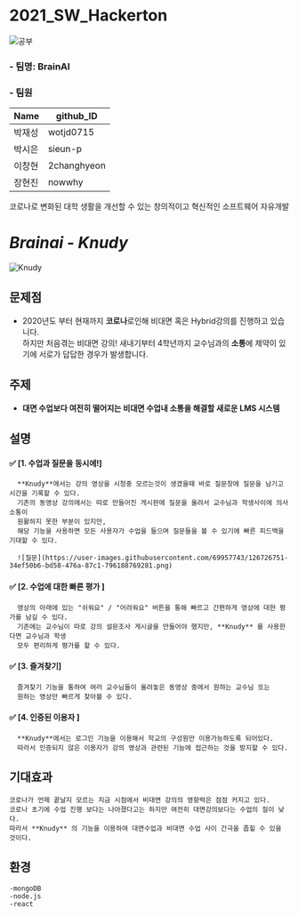 # 2021_SW_Hackerton   
![공부](https://user-images.githubusercontent.com/69957743/126737523-4f9aa2df-e0b2-433e-96ae-7472722a1428.PNG)

### - 팀명: BrainAI
### - 팀원
|Name|github_ID|
|------|------|
|박재성|wotjd0715|
|박시은|sieun-p|
|이창현|2changhyeon|
|장현진|nowwhy|

코로나로 변화된 대학 생활을 개선할 수 있는 창의적이고 혁신적인 소프트웨어 자유개발
# _Brainai_ - _Knudy_
![Knudy](https://user-images.githubusercontent.com/69957743/126726581-b4e54a3d-e8b2-409c-8ef3-67808093f148.PNG)   

## 문제점
- 2020년도 부터 현재까지 **코로나**로인해 비대면 혹은 Hybrid강의를 진행하고 있습니다.   
하지만 처음겪는 비대면 강의! 새내기부터 4학년까지 교수님과의 **소통**에 제약이 있기에 서로가 답답한 경우가 발생합니다.

## 주제
- **대면 수업보다 여전히 떨어지는 비대면 수업내 소통을 해결할 새로운 LMS 시스템**

## 설명

 #### ✅ [1. 수업과 질문을 동시에!]   
      **Knudy**에서는 강의 영상을 시청중 모르는것이 생겼을때 바로 질문창에 질문을 남기고 시간을 기록할 수 있다.       
      기존의 동영상 강의에서는 따로 만들어진 게시판에 질문을 올려서 교수님과 학생사이에 의사소통이
      원활하지 못한 부분이 있지만,   
      해당 기능을 사용하면 모든 사용자가 수업을 들으며 질문들을 볼 수 있기에 빠른 피드백을 기대할 수 있다.
      
      ![질문](https://user-images.githubusercontent.com/69957743/126726751-34ef50b6-bd58-476a-87c1-796188769281.png)
 
 
 #### ✅ [2. 수업에 대한 빠른 평가 ]   
      영상의 아래에 있는 "쉬워요" / "어려워요" 버튼을 통해 빠르고 간편하게 영상에 대한 평가를 남길 수 있다.
      기존에는 교수님이 따로 강의 설문조사 게시글을 만들어야 했지만, **Knudy** 를 사용한다면 교수님과 학생
      모두 편리하게 평가를 할 수 있다.
 
 
 #### ✅ [3. 즐겨찾기]   
      즐겨찾기 기능을 통하여 여러 교수님들이 올려놓은 동영상 중에서 원하는 교수님 또는
      원하는 영상만 빠르게 찾아볼 수 있다.
     
 
 #### ✅ [4. 인증된 이용자 ]  
      **Knudy**에서는 로그인 기능을 이용해서 학교의 구성원만 이용가능하도록 되어있다.
      따라서 인증되지 않은 이용자가 강의 영상과 관련된 기능에 접근하는 것을 방지할 수 있다.
     
    
    
 ## 기대효과
    코로나가 언제 끝날지 모르는 지금 시점에서 비대면 강의의 영향력은 점점 커지고 있다.
    코로나 초기에 수업 진행 보다는 나아졌다고는 하지만 여전히 대면강의보다는 수업의 질이 낮다.
    따라서 **Knudy** 의 기능을 이용하여 대면수업과 비대면 수업 사이 간극을 좁힐 수 있을 것이다.
    
    
 ## 환경
    -mongoDB
    -node.js
    -react
    
    
